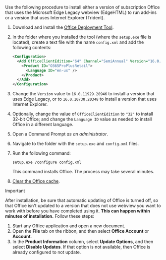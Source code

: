 Use the following procedure to install either a version of subscription Office that uses the Microsoft Edge Legacy webview (EdgeHTML) to run add-ins or a version that uses Internet Explorer (Trident).

1. Download and Install the [Office Deployment Tool](https://www.microsoft.com/download/details.aspx?id=49117).
2. In the folder where you installed the tool (where the `setup.exe` file is located), create a text file with the name `config.xml` and add the following contents:

    ```xml
    <Configuration>
      <Add OfficeClientEdition="64" Channel="SemiAnnual" Version="16.0.xxxxx.xxxxx">
        <Product ID="O365ProPlusRetail">
          <Language ID="en-us" />
        </Product>
      </Add>
    </Configuration>
    ```

3. Change the `Version` value to `16.0.11929.20946` to install a version that uses Edge Legacy, or to `16.0.10730.20348` to install a version that uses Internet Explorer.
4. Optionally, change the value of `OfficeClientEdition` to `"32"` to install 32-bit Office; and change the `Language ID` value as needed to install Office in a different language.
5. Open a Command Prompt *as an administrator*.
6. Navigate to the folder with the `setup.exe` and `config.xml` files.
7. Run the following command:

    ```command&nbsp;line
    setup.exe /configure config.xml
    ```

    This command installs Office. The process may take several minutes.

8. [Clear the Office cache](../testing/clear-cache.md).

> [!IMPORTANT]
> After installation, be sure that automatic updating of Office is turned off, so that Office isn't updated to a version that does not use webview you want to work with before you have completed using it. **This can happen within minutes of installation.** Follow these steps:
>
> 1. Start any Office application and open a new document.
> 1. Open the **File** tab on the ribbon, and then select **Office Account** or **Account**.
> 1. In the **Product Information** column, select **Update Options**, and then select **Disable Updates**. If that option is not available, then Office is already configured to not update.
